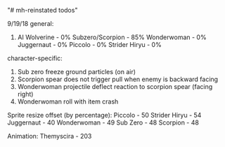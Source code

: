 "# mh-reinstated todos" 

9/19/18
general:
1. AI
Wolverine - 0%
Subzero/Scorpion - 85%
Wonderwoman - 0%
Juggernaut - 0%
Piccolo - 0%
Strider Hiryu - 0%

character-specific:

1. Sub zero freeze ground particles (on air)
2. Scorpion spear does not trigger pull when enemy is backward facing
3. Wonderwoman projectile deflect reaction to scorpion spear (facing right)
4. Wonderwoman roll with item crash

Sprite resize offset (by percentage):
Piccolo - 50
Strider Hiryu - 54
Juggernaut - 40
Wonderwoman - 49
Sub Zero - 48
Scorpion - 48

Animation:
Themyscira - 203

